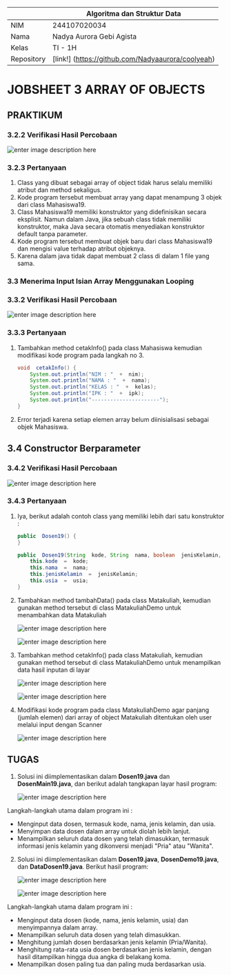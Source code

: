 |  | Algoritma dan Struktur Data |
|--|--|
|NIM  | 244107020034  |
|Nama | Nadya Aurora Gebi Agista |
|Kelas | TI - 1H |
|Repository| [link!] (https://github.com/Nadyaaurora/coolyeah)

# JOBSHEET 3 ARRAY OF OBJECTS

## PRAKTIKUM
### 3.2.2 Verifikasi Hasil Percobaan

![enter image description here](https://i.ibb.co.com/q3Gshwhm/Screenshot-2025-02-27-101713.png)

### 3.2.3 Pertanyaan
1. Class yang dibuat sebagai array of object tidak harus selalu memiliki atribut dan method sekaligus.
2. Kode program tersebut membuat array yang dapat menampung 3 objek dari class Mahasiswa19. 
3. Class Mahasiswa19 memiliki konstruktor yang didefinisikan secara eksplisit. Namun dalam Java, jika sebuah class tidak memiliki konstruktor, maka Java secara otomatis menyediakan konstruktor default tanpa parameter. 
4. Kode program tersebut membuat objek baru dari class Mahasiswa19 dan mengisi value terhadap atribut objeknya.
5. Karena dalam java tidak dapat membuat 2 class di dalam 1 file yang sama.

### 3.3 Menerima Input Isian Array Menggunakan Looping
### 3.3.2 Verifikasi Hasil Percobaan

![enter image description here](https://i.ibb.co.com/vxCnLwnP/Screenshot-2025-02-27-104819.png)

### 3.3.3 Pertanyaan
1.  Tambahkan method cetakInfo() pada class Mahasiswa kemudian modifikasi kode program pada langkah no 3.
    ``` java
    void  cetakInfo() {
        System.out.println("NIM : "  +  nim);
        System.out.println("NAMA : "  +  nama);
        System.out.println("KELAS : "  +  kelas);
        System.out.println("IPK : "  +  ipk);
        System.out.println("----------------------");
    }
    ```
2. Error terjadi karena setiap elemen array belum diinisialisasi sebagai objek Mahasiswa.

## 3.4 Constructor Berparameter
### 3.4.2 Verifikasi Hasil Percobaan

![enter image description here](https://i.postimg.cc/hvpcwV9v/Screenshot-2025-03-06-204354.png)

### 3.4.3 Pertanyaan
1. Iya, berikut adalah contoh class yang memiliki lebih dari satu konstruktor :
	```java
	public  Dosen19() { 
	}

	public  Dosen19(String  kode, String  nama, boolean  jenisKelamin, int  usia) {
		this.kode  =  kode;
		this.nama  =  nama;
		this.jenisKelamin  =  jenisKelamin;
		this.usia  =  usia;
	}
	```
2. Tambahkan method tambahData() pada class Matakuliah, kemudian gunakan method tersebut di class MatakuliahDemo untuk menambahkan data Matakuliah

    ![enter image description here](https://i.postimg.cc/2ShGdYhc/Screenshot-2025-03-06-222653.png)


    ![enter image description here](https://i.postimg.cc/L6M3H7rj/Screenshot-2025-03-06-223026.png)


3. Tambahkan method cetakInfo() pada class Matakuliah, kemudian gunakan method tersebut di class MatakuliahDemo untuk menampilkan data hasil inputan di layar

    ![enter image description here](https://i.postimg.cc/CLQMCTSq/Screenshot-2025-03-06-223505.png)

    ![enter image description here](https://i.postimg.cc/pdN27f9V/Screenshot-2025-03-06-223516.png)

4. Modifikasi kode program pada class MatakuliahDemo agar panjang (jumlah elemen) dari array of object Matakuliah ditentukan oleh user melalui input dengan Scanner

    ![enter image description here](https://i.postimg.cc/3Js5JK3n/Screenshot-2025-03-06-224024.png)

## TUGAS
1.  Solusi ini diimplementasikan dalam **Dosen19.java** dan **DosenMain19.java**, dan berikut adalah tangkapan layar hasil program:

    ![enter image description here](https://i.postimg.cc/6QWLxv4R/Screenshot-2025-03-06-213744.png)

Langkah-langkah utama dalam program ini :

- Menginput data dosen, termasuk kode, nama, jenis kelamin, dan usia.
- Menyimpan data dosen dalam array untuk diolah lebih lanjut.
- Menampilkan seluruh data dosen yang telah dimasukkan, termasuk informasi jenis kelamin yang dikonversi menjadi "Pria" atau "Wanita".

2. Solusi ini diimplementasikan dalam **Dosen19.java**, **DosenDemo19.java**, dan **DataDosen19.java**. Berikut hasil program:

    ![enter image description here](https://i.postimg.cc/T1sLFyMV/Screenshot-2025-03-06-220704.png)

    ![enter image description here](https://i.postimg.cc/4ypyLWPg/Screenshot-2025-03-06-220713.png)

Langkah-langkah utama dalam program ini :

- Menginput data dosen (kode, nama, jenis kelamin, usia) dan menyimpannya dalam array.
- Menampilkan seluruh data dosen yang telah dimasukkan.
- Menghitung jumlah dosen berdasarkan jenis kelamin (Pria/Wanita).
- Menghitung rata-rata usia dosen berdasarkan jenis kelamin, dengan hasil ditampilkan hingga dua angka di belakang koma.
- Menampilkan dosen paling tua dan paling muda berdasarkan usia.